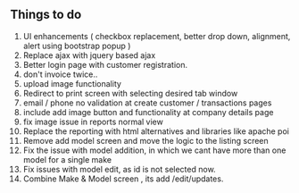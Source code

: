 ## Things to do
1. UI enhancements ( checkbox replacement, better drop down, alignment, alert using bootstrap popup )
2. Replace ajax with jquery based ajax
3. Better login page with customer registration.
4. don't invoice twice..
5. upload image functionality
6. Redirect to print screen with selecting desired tab window
7. email / phone no validation at create customer / transactions pages
8. include add image button and functionality at company details page
9. fix image issue in reports normal view
10. Replace the reporting with html alternatives and libraries like apache poi
11. Remove add model screen and move the logic to the listing screen
12. Fix the issue with model addition, in which we cant have more than one model for a single make
13. Fix issues with model edit, as id is not selected now.
13. Combine Make & Model screen , its add /edit/updates.
